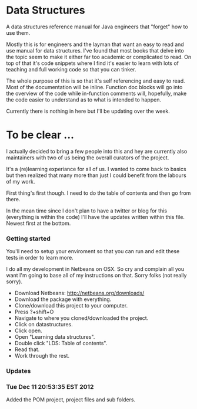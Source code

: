Data Structures
==============

A data structures reference manual for Java engineers that "forget" how to use them.

Mostly this is for engineers and the layman that want an easy to read and use manual for data structures. I've found that most books that delve into the topic seem to make it either far too academic or complicated to read. On top of that it's code snippets where I find it's easier to learn with lots of teaching and full working code so that you can tinker.

The whole purpose of this is so that it's self referencing and easy to read. Most of the documentation will be inline. Function doc blocks will go into the overview of the code while in-function comments will, hopefully, make the code easier to understand as to what is intended to happen.

Currently there is nothing in here but I'll be updating over the week.

# To be clear ...
I actually decided to bring a few people into this and hey are currently also maintainers with two of us being the overall curators of the project.

It's a (re)learning experiance for all of us. I wanted to come back to basics but then realized that many more than just I could benefit from the labours of my work.

First thing's first though. I need to do the table of contents and then go from there.

In the mean time since I don't plan to have a twitter or blog for this (everything is within the code) I'll have the updates written within this file. Newest first at the bottom.

### Getting started
You'll need to setup your enviroment so that you can run and edit these tests in order to learn more.

I do all my development in Netbeans on OSX. So cry and complain all you want I'm going to base all of my instructions on that. Sorry folks (not really sorry).
* Download Netbeans: http://netbeans.org/downloads/
* Download the package with everything.
* Clone/download this project to your computer.
* Press ?+shift+O
* Navigate to where you cloned/downloaded the project.
* Click on datastructures.
* Click open.
* Open "Learning data structures".
* Double click "LDS: Table of contents".
* Read that.
* Work through the rest.

### Updates
### Tue Dec 11 20:53:35 EST 2012
Added the POM project, project files and sub folders.
